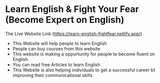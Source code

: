 # Learn English & Fight Your Fear (Become Expert on English)
The Live Website Link (https://learn-english-fightfear.netlify.app/)

- This Website will help people to learn English
- People can buy courses from this website
- This website is making a oppurtunity for people to become fluent on English
- You can read free Articles to learn English
- This Website is also helping individuals to get a successful career bt improving their communicational skills